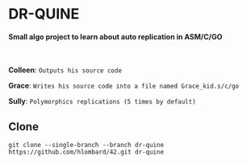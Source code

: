 # DR-QUINE
#### Small algo project to learn about auto replication in ASM/C/GO

<br>


**Colleen**: `Outputs his source code`



**Grace**: `Writes his source code into a file named Grace_kid.s/c/go`



**Sully**: `Polymorphics replications (5 times by default)`

## Clone

``` git clone --single-branch --branch dr-quine https://github.com/hlombard/42.git dr-quine ```
